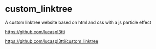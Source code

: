 # custom_linktree
A custom linktree website based on html and css with a js particle effect

https://github.com/lucaspl3tti

https://github.com/lucaspl3tti/custom_linktree
